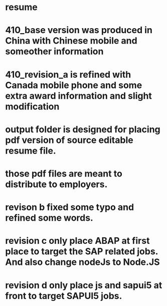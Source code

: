 # resume
# 410_base version was produced in China with Chinese mobile and someother information
# 410_revision_a is refined with Canada mobile phone and some extra award information and slight modification
# output folder is designed for placing pdf version of source editable resume file.
# those pdf files are meant to distribute to employers.
# revison b fixed some typo and refined some words.
# revision c only place ABAP at first place to target the SAP related jobs. And also change nodeJs to Node.JS
# revision d only place js and sapui5 at front to target SAPUI5 jobs.
